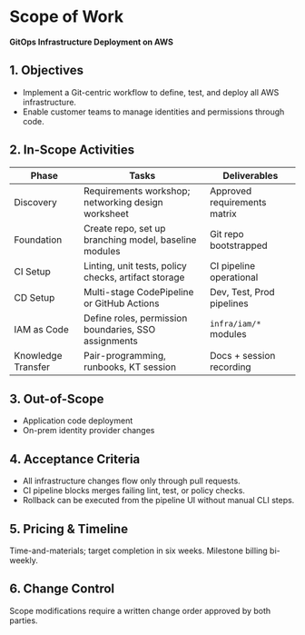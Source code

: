 # Scope of Work  
**GitOps Infrastructure Deployment on AWS**

## 1. Objectives
* Implement a Git-centric workflow to define, test, and deploy all AWS infrastructure.  
* Enable customer teams to manage identities and permissions through code.

## 2. In-Scope Activities

| Phase | Tasks | Deliverables |
|-------|-------|--------------|
| Discovery | Requirements workshop; networking design worksheet | Approved requirements matrix |
| Foundation | Create repo, set up branching model, baseline modules | Git repo bootstrapped |
| CI Setup | Linting, unit tests, policy checks, artifact storage | CI pipeline operational |
| CD Setup | Multi-stage CodePipeline or GitHub Actions | Dev, Test, Prod pipelines |
| IAM as Code | Define roles, permission boundaries, SSO assignments | `infra/iam/*` modules |
| Knowledge Transfer | Pair-programming, runbooks, KT session | Docs + session recording |

## 3. Out-of-Scope
* Application code deployment  
* On-prem identity provider changes

## 4. Acceptance Criteria
* All infrastructure changes flow only through pull requests.  
* CI pipeline blocks merges failing lint, test, or policy checks.  
* Rollback can be executed from the pipeline UI without manual CLI steps.

## 5. Pricing & Timeline
Time-and-materials; target completion in six weeks. Milestone billing bi-weekly.

## 6. Change Control
Scope modifications require a written change order approved by both parties.
